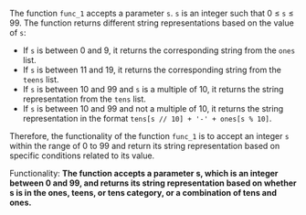 The function `func_1` accepts a parameter `s`. `s` is an integer such that 0 ≤ `s` ≤ 99. The function returns different string representations based on the value of `s`: 

- If `s` is between 0 and 9, it returns the corresponding string from the `ones` list.
- If `s` is between 11 and 19, it returns the corresponding string from the `teens` list.
- If `s` is between 10 and 99 and `s` is a multiple of 10, it returns the string representation from the `tens` list.
- If `s` is between 10 and 99 and not a multiple of 10, it returns the string representation in the format `tens[s // 10] + '-' + ones[s % 10]`.

Therefore, the functionality of the function `func_1` is to accept an integer `s` within the range of 0 to 99 and return its string representation based on specific conditions related to its value. 

Functionality: **The function accepts a parameter s, which is an integer between 0 and 99, and returns its string representation based on whether s is in the ones, teens, or tens category, or a combination of tens and ones.**